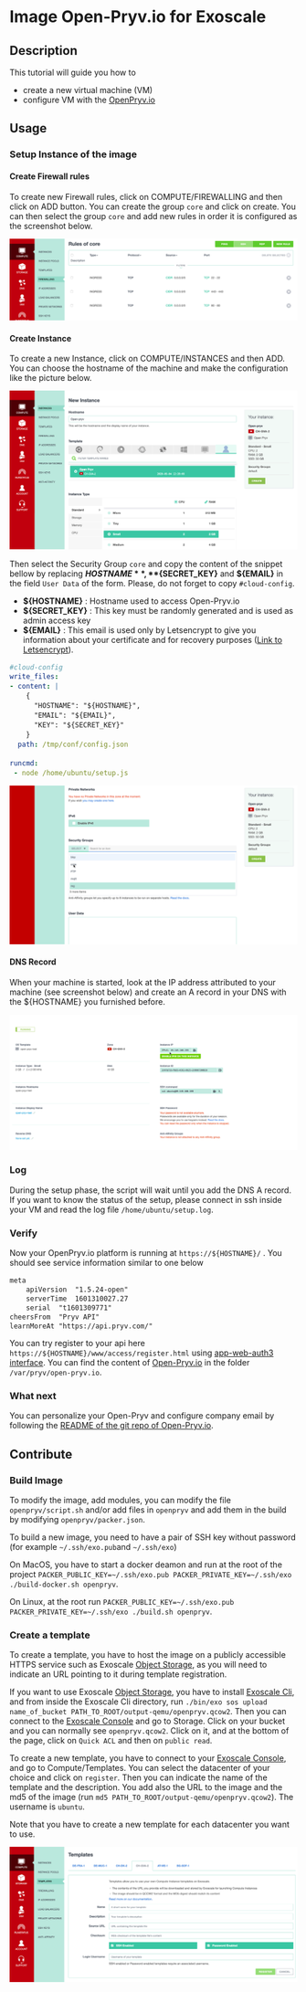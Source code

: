 # Image Open-Pryv.io for Exoscale

## Description

This tutorial will guide you how to 
- create a new virtual machine (VM)
- configure VM with the [OpenPryv.io](https://github.com/pryv/open-pryv.io/)

## Usage
### Setup Instance of the image

#### Create Firewall rules

To create new Firewall rules, click on COMPUTE/FIREWALLING and then click on ADD button. You can create the group `core` and click on create. You can then select the group `core` and add new rules in order it is configured as the screenshot below.

![Firewall](./images/firewall.png)

#### Create Instance

To create a new Instance, click on COMPUTE/INSTANCES and then ADD. You can choose the hostname of the machine and make the configuration like the picture below.

![Create Instance 1](./images/create_instance_1.png)

Then select the Security Group `core` and copy the content of the snippet bellow by replacing **${HOSTNAME}**, **${SECRET_KEY}** and **${EMAIL}** in the field `User Data` of the form. Please, do not forget to copy `#cloud-config`.

- **${HOSTNAME}** : Hostname used to access Open-Pryv.io
- **${SECRET_KEY}** : This key must be randomly generated and is used as admin access key
- **${EMAIL}** : This email is used only by Letsencrypt to give you information about your certificate and for recovery purposes ([Link to Letsencrypt](https://letsencrypt.org/fr/privacy/#subscriber)).

```yaml 
#cloud-config
write_files:
- content: |
    {
      "HOSTNAME": "${HOSTNAME}",
      "EMAIL": "${EMAIL}",
      "KEY": "${SECRET_KEY}"
    }
  path: /tmp/conf/config.json

runcmd:
 - node /home/ubuntu/setup.js
```

![Create Instance 2](./images/create_instance_2.png)

#### DNS Record

When your machine is started, look at the IP address attributed to your machine (see screenshot below) and create an A record in your DNS with the ${HOSTNAME} you furnished before.

![IP address](./images/ip.png)

### Log

During the setup phase, the script will wait until you add the DNS A record. If you want to know the status of the setup, please connect in ssh inside your VM and read the log file `/home/ubuntu/setup.log`.

### Verify

Now your OpenPryv.io platform is running at `https://${HOSTNAME}/` .
You should see service information similar to one below
```
meta	
    apiVersion	"1.5.24-open"
    serverTime	1601310027.27
    serial	"t1601309771"
cheersFrom	"Pryv API"
learnMoreAt	"https://api.pryv.com/"
```
You can try register to your api here `https://${HOSTNAME}/www/access/register.html` using [app-web-auth3 interface](https://github.com/pryv/app-web-auth3).
You can find the content of [Open-Pryv.io](https://github.com/pryv/open-pryv.io) in the folder `/var/pryv/open-pryv.io`. 

### What next

You can personalize your Open-Pryv and configure company email by following the [README of the git repo of Open-Pryv.io](https://github.com/pryv/open-pryv.io/).

## Contribute 

### Build Image

To modify the image, add modules, you can modify the file `openpryv/script.sh` and/or add files in `openpryv` and add them in the build by modifying `openpryv/packer.json`.

To build a new image, you need to have a pair of SSH key without password (for example `~/.ssh/exo.pub`and `~/.ssh/exo`)

On MacOS, you have to start a docker deamon and run at the root of the project `PACKER_PUBLIC_KEY=~/.ssh/exo.pub PACKER_PRIVATE_KEY=~/.ssh/exo ./build-docker.sh openpryv`.

On Linux, at the root run `PACKER_PUBLIC_KEY=~/.ssh/exo.pub PACKER_PRIVATE_KEY=~/.ssh/exo ./build.sh openpryv`.

### Create a template

To create a template, you have to host the image on a publicly accessible HTTPS service such as Exoscale [Object Storage](https://community.exoscale.com/documentation/storage/), as you will need to indicate an URL pointing to it during template registration.

If you want to use Exoscale [Object Storage](https://community.exoscale.com/documentation/storage/), you have to install [Exoscale Cli](https://github.com/exoscale/cli), and from inside the Exoscale Cli directory, run `./bin/exo sos upload name_of_bucket PATH_TO_ROOT/output-qemu/openpryv.qcow2`. Then you can connect to the  [Exoscale Console](https://portal.exoscale.com/) and go to Storage. Click on your bucket and you can normally see `openpryv.qcow2`. Click on it, and at the bottom of the page, click on `Quick ACL` and then on `public read`.

To create a new template, you have to connect to your [Exoscale Console](https://portal.exoscale.com/), and go to Compute/Templates. You can select the datacenter of your choice and click on `register`. Then you can indicate the name of the template and the description. You add also the URL to the image and the md5 of the image (run `md5 PATH_TO_ROOT/output-qemu/openpryv.qcow2`). The username is `ubuntu`.

Note that you have to create a new template for each datacenter you want to use.

![Create template](./images/create_template.png)
